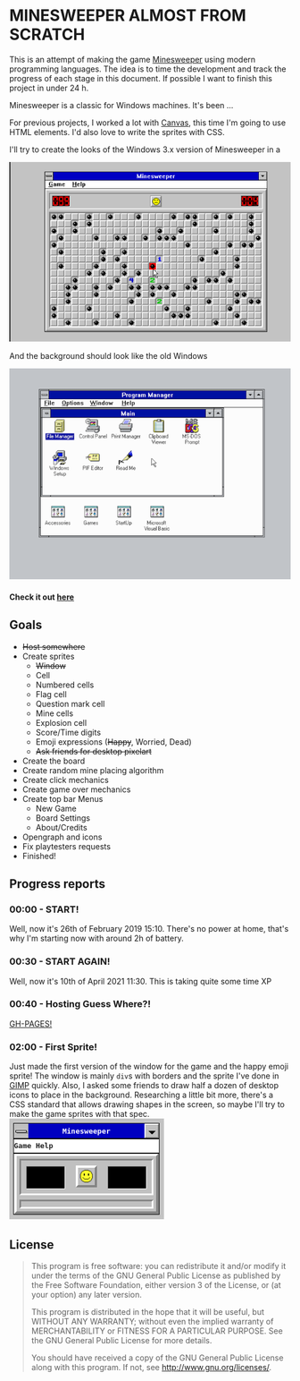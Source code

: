 # MINESWEEPER ALMOST FROM SCRATCH
This is an attempt of making the game [Minesweeper](https://en.wikipedia.org/wiki/Minesweeper)
using modern programming languages. The idea is to time the development and track the progress of each stage in this document. If possible I want to finish this project in under 24 h.

Minesweeper is a classic for Windows machines. It's been ...

For previous projects, I worked a lot with [Canvas](https://developer.mozilla.org/en-US/docs/Web/API/Canvas_API), this time I'm
going to use HTML elements. I'd also love to write the sprites with CSS.

I'll try to create the looks of the Windows 3.x version of Minesweeper in a

![Minesweeper](report-assets/windows-minesweeper.png)

And the background should look like the old Windows

![Windows 3.x](report-assets/windows3x.png)

#### Check it out [here](https://minesweeper-almost-from-scratch.firebaseapp.com/)

## Goals

* ~~Host somewhere~~
* Create sprites
    * ~~Window~~
    * Cell
    * Numbered cells
    * Flag cell
    * Question mark cell
    * Mine cells
    * Explosion cell
    * Score/Time digits
    * Emoji expressions (~~Happy~~, Worried, Dead)
    * ~~Ask friends for desktop pixelart~~
* Create the board
* Create random mine placing algorithm
* Create click mechanics
* Create game over mechanics
* Create top bar Menus
    * New Game
    * Board Settings
    * About/Credits
* Opengraph and icons
* Fix playtesters requests
* Finished!

## Progress reports
### 00:00 - START! 
Well, now it's 26th of February 2019 15:10. There's no power at home, 
that's why I'm starting now with around 2h of battery.

### 00:30 - START AGAIN!
Well, now it's 10th of April 2021 11:30. This is taking quite some 
time XP 

### 00:40 - Hosting Guess Where?!
[GH-PAGES!](https://pages.github.com/)

### 02:00 - First Sprite!
Just made the first version of the window for the game and the happy
emoji sprite! The window is mainly `div`s with borders and the sprite
I've done in [GIMP](https://www.gimp.org/) quickly.
Also, I asked some friends to draw half a dozen of  desktop icons to 
place in the background. Researching a little bit more, there's a CSS
standard that allows drawing shapes in the screen, so maybe I'll try
to make the game sprites with that spec.
![First sprite](report-assets/first-sprite.png)


## License

> This program is free software: you can redistribute it and/or modify it under the terms of the GNU General Public License as published by the Free Software Foundation, either version 3 of the License, or (at your option) any later version.
>
> This program is distributed in the hope that it will be useful, but WITHOUT ANY WARRANTY; without even the implied warranty of MERCHANTABILITY or FITNESS FOR A PARTICULAR PURPOSE. See the GNU General Public License for more details.
>
> You should have received a copy of the GNU General Public License along with this program. If not, see http://www.gnu.org/licenses/.
